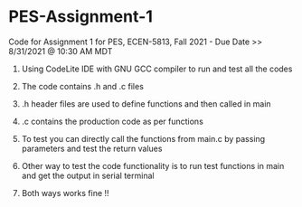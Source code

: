 # PES-Assignment-1
Code for Assignment 1 for PES, ECEN-5813, Fall 2021 - Due Date >> 8/31/2021 @ 10:30 AM MDT

1) Using CodeLite IDE with GNU GCC compiler to run and test all the codes

2) The code contains .h and .c files 

3) .h header files are used to define functions and then called in main 

4) .c contains the production code as per functions

5) To test you can directly call the functions from main.c by passing parameters and test the return values

6) Other way to test the code functionality is to run test functions in main and get the output in serial terminal

7) Both ways works fine !!
